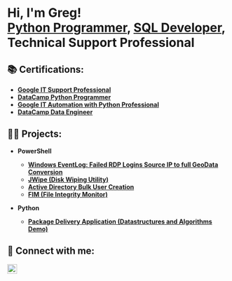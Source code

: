 <h1>Hi, I'm Greg! <br/><a href="https://github.com/gj2257">Python Programmer</a>, <a href="https://www.linkedin.com/in/gregory-james-bb5883231/">SQL Developer</a>, Technical Support Professional

<h2>📚 Certifications:</h2>

- <b>[Google IT Support Professional](https://coursera.org/professional-certificates/google-it-support)</b>
- <b>[DataCamp Python Programmer](https://datacamp.com/tracks/python-programmer)</b>
- <b>[Google IT Automation with Python Professional](https://coursera.org/professional-certificates/google-it-automation)<b>
- <b>[DataCamp Data Engineer](https://datacamp.com/tracks/data-engineer)<b>

<h2>👨‍💻 Projects:</h2>

- <b>PowerShell</b>
  - [Windows EventLog: Failed RDP Logins Source IP to full GeoData Conversion](https://github.com/joshmadakor1/Sentinel-Lab)
  - [JWipe (Disk Wiping Utility)](https://github.com/joshmadakor1/Jwipe.PowerShell)
  - [Active Directory Bulk User Creation](https://github.com/joshmadakor1/AD_PS)
  - [FIM (File Integrity Monitor)](https://github.com/joshmadakor1/PowerShell-Integrity-FIM)

- <b>Python</b>
  - [Package Delivery Application (Datastructures and Algorithms Demo)](https://github.com/joshmadakor1/Package-Delivery-Pathfinding-Algorithm)

<h2>🤳 Connect with me:</h2>

[<img align="left" alt="Gregory James | LinkedIn" width="22px" src="https://cdn.jsdelivr.net/npm/simple-icons@v3/icons/linkedin.svg" />][linkedin]  

[linkedin]: https://www.linkedin.com/in/gregory-james-bb5883231/

